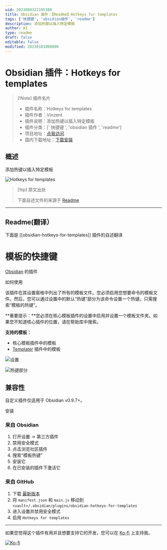 ```yaml
---
uid: 2023080322195380
title: Obsidian 插件：【Readme】Hotkeys for templates
tags: ['快捷键', 'obsidian插件', 'readme']
description: 添加热键以插入特定模板
author: AI
type: readme
draft: false
editable: false
modified: 20230101000000
---
```


# Obsidian 插件：Hotkeys for templates

> [!Note] 插件名片
> - 插件名称：Hotkeys for templates
> - 插件作者：Vinzent
> - 插件说明：添加热键以插入特定模板
> - 插件分类：[' 快捷键 ', 'obsidian 插件 ', 'readme']
> - 项目地址：[点我访问](https://github.com/Vinzent03/obsidian-hotkeys-for-templates)
> - 国内下载地址：[下载安装](https://pkmer.cn/products/plugin/pluginMarket/?obsidian-hotkeys-for-templates)

## 概述

添加热键以插入特定模板

![Hotkeys for templates](https://cdn.pkmer.cn/covers/obsidian-hotkeys-for-templates.png!pkmer)

> [!tip] 原文出处
>
>下面自述文件的来源于 [Readme](https://ghproxy.net/https://raw.githubusercontent.com/Vinzent03/obsidian-hotkeys-for-templates/master/README.md)
>

---

## Readme(翻译）

下面是 [[obsidian-hotkeys-for-templates]] 插件的自述翻译

# 模板的快捷键

[Obsidian](https://obsidian.md) 的插件

如何使用

该插件在其设置窗格中列出了所有的模板文件。您必须启用您想要命令的模板文件。然后，您可以通过设置中的默认“热键”部分为该命令设置一个热键。只需搜索“模板的热键”。

**重要提示：**您必须在核心模板插件的设置中启用并设置一个模板文件夹。如果您不知道核心插件的位置，请在帮助库中搜索。

**支持的模板：**

- 核心模板插件中的模板
- [Templater](https://github.com/SilentVoid13/Templater) 插件中的模板

![设置](https://raw.githubusercontent.com/Vinzent03/obsidian-hotkeys-for-templates/master/assets/settings.png)

![热键部分](https://raw.githubusercontent.com/Vinzent03/obsidian-hotkeys-for-templates/master/assets/hotkeys-section.png)

## 兼容性

自定义插件仅适用于 Obsidian v0.9.7+。

安装

### 来自 Obsidian

1. 打开设置 -> 第三方插件
2. 禁用安全模式
3. 点击浏览社区插件
4. 搜索“模板热键”
5. 安装它
6. 在已安装的插件下激活它

### 来自 GitHub

1. 下载 [最新版本](https://github.com/Vinzent03/obsidian-hotkeys-for-templates/releases/latest)
2. 将 `manifest.json` 和 `main.js` 移动到 `<vault>/.obsidian/plugins/obsidian-hotkeys-for-templates`
3. 进入设置并禁用安全模式
4. 启用 `Hotkeys for templates`

---

如果您觉得这个插件有用并且想要支持它的开发，您可以在 [Ko-fi](https://Ko-fi.com/Vinzent) 上支持我。

[![Ko-fi](https://ko-fi.com/img/githubbutton_sm.svg)](https://ko-fi.com/F1F195IQ5)
